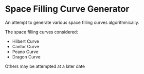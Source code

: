 # Space Filling Curve Generator

An attempt to generate various space filling curves algorithmically.

The space filling curves considered:

 * Hilbert Curve
 * Cantor Curve
 * Peano Curve
 * Dragon Curve

Others may be attempted at a later date
